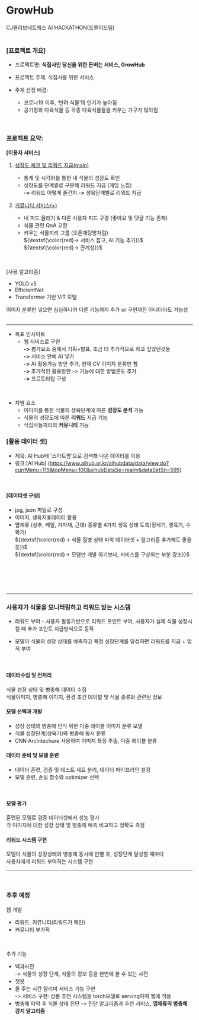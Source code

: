 # GrowHub


CJ올리브네트웍스 AI HACKATHON(드루이드팀)
</br>
</br>

### [프로젝트 개요]

* 프로젝트명: __식집사인 당신을 위한 돈버는 서비스, GrowHub__
* 프로젝트 주제: 식집사를 위한 서비스


* 주제 선정 배경: <br>
  -	코로나19 이후, ‘반려 식물’의 인기가 높아짐
  -	공기정화 다육식물 등 각종 다육식물들을 키우는 가구가 많아짐

<br>

### 프로젝트 요약:
 __[이용자 서비스]__
1. <ins>성장도 체크 및 리워드 지급(main)</ins> <br>
   * 통계 및 시각화를 통한 내 식물의 성장도 확인
   * 성장도를 단계별로 구분해 리워드 지급 (게임 느낌)<br>
        **->**  리워드 어떻게 줄건지 **->** 생육단계별로 리워드 지급

 2. <ins>커뮤니티 서비스(+)</ins> <br>
    * 내 피드 올리기 & 다른 사용자 피드 구경 (좋아요 및 댓글 기능 존재)<br>
    * 식물 관련 QnA 교환
    * 키우는 식물끼리 그룹 (오픈채팅방처럼)<br>
${\textsf{\color{red}-> 서비스 잡고, AI 기능 추가}}$ <br>
${\textsf{\color{red}-> 관계성}}$  <br>


<br>

[사용 알고리즘] 
 * YOLO v5
 * EfficientNet
 * Transformer 기반 ViT 모델

이미지 분류만 넣으면 심심하니까 다른 기능까지 추가 or 구현까진 아니더라도 가능성
<br>
<br>

---

* 목표 인사이트
   - 웹 서비스로 구현<br>
       **->** 평가요소 중에서 기획+발표, 조금 더 추가적으로 하고 싶었던것들<br>
       **->** 서비스 안에 AI 넣기<br>
       **->** AI 활용가능 방안 추가, 현재 CV 이미지 분류만 함<br>
       **->** 추가적인 활용방안 -> 기능에 대한 방법론도 추가<br>
       **->** 프로토타입 구성<br>
<br>

* 차별 요소<br>
   * 이미지를 통한 식물의 생육단계에 따른 **성장도 분석** 가능<br>
   * 식물의 성장도에 따른 **리워드** 지급 기능<br>
   * 식집사들끼리의 **커뮤니티** 기능
      
       
### [활용 데이터 셋]
* 제목: AI Hub에 '스마트팜'으로 검색해 나온 데이터를 이용
* 링크:[AI Hub] (https://www.aihub.or.kr/aihubdata/data/view.do?currMenu=115&topMenu=100&aihubDataSe=realm&dataSetSn=595)<br>
<br>

#### [데이터셋 구성]
   * jpg, json 파일로 구성<br>
   * 이미지, 생육지표데이터 활용<br>
   * 엽체류 (상추, 케일, 겨자채, 근대) 종류별 4가지 생육 상태 도축(정식기, 생육기, 수확기)<br>
${\textsf{\color{red}-> 식물 질병 상태 파악 데이터셋  + 알고리즘 추가해도 좋을듯}}$ <br>
${\textsf{\color{red}-> 모델만 개발 하기보다, 서비스를 구상하는 부분 강조}}$ <br>
   


<br>
<br>
<br>
<br>

---

### 사용자가 식물을 모니터링하고 리워드 받는 시스템<br>

* 리워드 부여 - 사용자 활동기반으로 리워드 포인트 부여, 사용자가 실제 식물 성장시킬 때 추가 포인트 지급방식으로 동작<br>

* 모델이 식물의 성장 상태를 예측하고 특정 성장단계를 달성하면 리워드를 지급 + 업적 부여

<br>

#### 데이터수집 및 전처리 
식물 성장 상태 및 병충해 데이터 수집<br>
식물이미지, 병충해 이미지, 환경 조건 데이텉 및 식물 종류와 관련된 정보<br>

#### 모델 선택과 개발
* 성장 상태와 병충해 인식 위한 다중 레이블 이미지 분류 모델<br>
* 식물 성장단계(생육기)와 병충해 동시 분류<br>
* CNN Architechure 사용하여 이미지 특징 추출, 다중 레이블 분류<br>

#### 데이터 준비 및 모델 훈련<br>
* 데이터 훈련, 검증 및 테스트 세트 분리, 데이터 파이프라인 설정<br>
* 모델 훈련, 손실 함수와 optimizer 선택
<br>

#### 모델 평가
훈련된 모델로 검증 데이터셋에서 성능 평가<br>
각 이미지에 대한 성장 상태 및 병충해 예측 비교하고 정확도 측정<br>

#### 리워드 시스템 구현
모델이 식물의 성장상태와 병충해 동시에 판별 후, 성장단계 달성할 때마다<br>
사용자에게 리워드 부여하는 시스템 구현<br>


----
<br>

### 추후 예정
웹 개발
* 리워드, 커뮤니티(리워드가 메인)<br>
* 커뮤니티 부가적
<br>

추가 기능
* 백과사전<br>
-> 식물의 성장 단계, 식물의 정보 등을 한번에 볼 수 있는 사전
* 챗봇 <br>
* 물 주는 시간 알리미 서비스 기능 구현<br>
-> 서비스 구현: 상품 추천 시스템을 torch모델로 serving하여 웹에 적용
* 병충해 파악 후 식물 상태 진단
-> 진단 알고리즘과 추천 서비스, **엽채류의 병충해 감지 알고리즘** <br>






